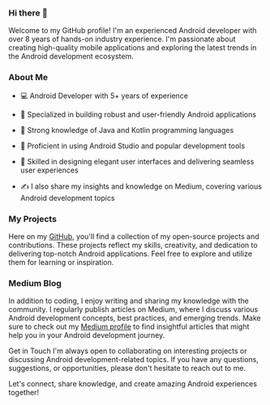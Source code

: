 ### Hi there 👋
Welcome to my GitHub profile! I'm an experienced Android developer with over 8 years of hands-on industry experience. I'm passionate about creating high-quality mobile applications and exploring the latest trends in the Android development ecosystem.

### About Me

- 💻 Android Developer with 5+ years of experience

- 📱 Specialized in building robust and user-friendly Android applications

- 🌟 Strong knowledge of Java and Kotlin programming languages

- 🚀 Proficient in using Android Studio and popular development tools

- 🎨 Skilled in designing elegant user interfaces and delivering seamless user experiences

- ✍️ I also share my insights and knowledge on Medium, covering various Android development topics

### My Projects
Here on my [GitHub](https://github.com/zeshansahi?tab=repositories), you'll find a collection of my open-source projects and contributions. These projects reflect my skills, creativity, and dedication to delivering top-notch Android applications. Feel free to explore and utilize them for learning or inspiration.

### Medium Blog
In addition to coding, I enjoy writing and sharing my knowledge with the community. I regularly publish articles on Medium, where I discuss various Android development concepts, best practices, and emerging trends. Make sure to check out my [Medium profile](https://medium.com/@zeshansahi4u) to find insightful articles that might help you in your Android development journey.

Get in Touch
I'm always open to collaborating on interesting projects or discussing Android development-related topics. If you have any questions, suggestions, or opportunities, please don't hesitate to reach out to me.

Let's connect, share knowledge, and create amazing Android experiences together!
